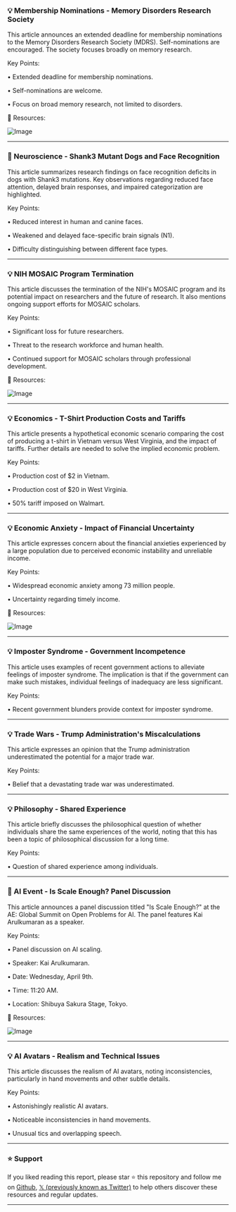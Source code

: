 ### 💡 Membership Nominations - Memory Disorders Research Society

This article announces an extended deadline for membership nominations to the Memory Disorders Research Society (MDRS).  Self-nominations are encouraged.  The society focuses broadly on memory research.

Key Points:

• Extended deadline for membership nominations.


• Self-nominations are welcome.


• Focus on broad memory research, not limited to disorders.


🔗 Resources:

![Image](https://pbs.twimg.com/media/GntestpbQAAzZEg?format=jpg&name=small)


---

### 🤖 Neuroscience - Shank3 Mutant Dogs and Face Recognition

This article summarizes research findings on face recognition deficits in dogs with Shank3 mutations.  Key observations regarding reduced face attention, delayed brain responses, and impaired categorization are highlighted.

Key Points:

• Reduced interest in human and canine faces.


• Weakened and delayed face-specific brain signals (N1).


• Difficulty distinguishing between different face types.



---

### 💡 NIH MOSAIC Program Termination

This article discusses the termination of the NIH's MOSAIC program and its potential impact on researchers and the future of research.  It also mentions ongoing support efforts for MOSAIC scholars.

Key Points:

• Significant loss for future researchers.


• Threat to the research workforce and human health.


• Continued support for MOSAIC scholars through professional development.


🔗 Resources:

![Image](https://pbs.twimg.com/media/Gnty4gWWAAAiEuJ?format=jpg&name=small)


---

### 💡 Economics - T-Shirt Production Costs and Tariffs

This article presents a hypothetical economic scenario comparing the cost of producing a t-shirt in Vietnam versus West Virginia, and the impact of tariffs.  Further details are needed to solve the implied economic problem.


Key Points:

• Production cost of $2 in Vietnam.


• Production cost of $20 in West Virginia.


• 50% tariff imposed on Walmart.



---

### 💡 Economic Anxiety - Impact of Financial Uncertainty

This article expresses concern about the financial anxieties experienced by a large population due to perceived economic instability and unreliable income.

Key Points:

• Widespread economic anxiety among 73 million people.


• Uncertainty regarding timely income.



🔗 Resources:

![Image](https://pbs.twimg.com/media/GnqkR_xXAAA1MAI?format=jpg&name=small)


---

### 💡 Imposter Syndrome - Government Incompetence

This article uses examples of recent government actions to alleviate feelings of imposter syndrome. The implication is that if the government can make such mistakes, individual feelings of inadequacy are less significant.

Key Points:

• Recent government blunders provide context for imposter syndrome.


---

### 💡 Trade Wars - Trump Administration's Miscalculations

This article expresses an opinion that the Trump administration underestimated the potential for a major trade war.

Key Points:

• Belief that a devastating trade war was underestimated.


---

### 💡 Philosophy - Shared Experience

This article briefly discusses the philosophical question of whether individuals share the same experiences of the world, noting that this has been a topic of philosophical discussion for a long time.

Key Points:

• Question of shared experience among individuals.


---

### 🚀 AI Event - Is Scale Enough? Panel Discussion

This article announces a panel discussion titled "Is Scale Enough?" at the AE: Global Summit on Open Problems for AI.  The panel features Kai Arulkumaran as a speaker.

Key Points:

• Panel discussion on AI scaling.


• Speaker: Kai Arulkumaran.


• Date: Wednesday, April 9th.


• Time: 11:20 AM.


• Location: Shibuya Sakura Stage, Tokyo.


🔗 Resources:

![Image](https://pbs.twimg.com/media/GnqHFBpa8AAO5Hg?format=jpg&name=small)


---

### 💡 AI Avatars - Realism and Technical Issues

This article discusses the realism of AI avatars, noting inconsistencies, particularly in hand movements and other subtle details.

Key Points:

• Astonishingly realistic AI avatars.


• Noticeable inconsistencies in hand movements.


• Unusual tics and overlapping speech.


---

### ⭐️ Support

If you liked reading this report, please star ⭐️ this repository and follow me on [Github](https://github.com/Drix10), [𝕏 (previously known as Twitter)](https://x.com/DRIX_10_) to help others discover these resources and regular updates.

---